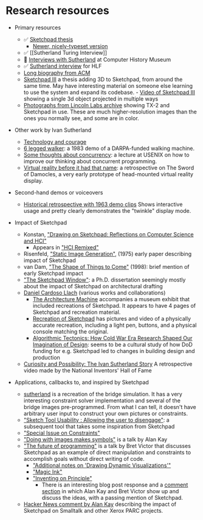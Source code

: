 # Research resources

- Primary resources

  - ✅ [Sketchpad thesis](https://dspace.mit.edu/handle/1721.1/14979)
    - [Newer, nicely-typeset version](https://www.cl.cam.ac.uk/techreports/UCAM-CL-TR-574.pdf)
  - ✅ [[Sutherland Turing Interview]]
  - 👀 [Interviews with Sutherland](https://computerhistory.org/blog/the-remarkable-ivan-sutherland/) at Computer History Museum
  - ✅ [Sutherland interview](https://www.youtube.com/watch?v=HnvckW1FMHc) for HLF
  - [Long biography from ACM](https://amturing.acm.org/award_winners/sutherland_3467412.cfm)
  - [Sketchpad III](https://dspace.mit.edu/handle/1721.1/11559) a thesis adding 3D to Sketchpad, from around the same time.
    May have interesting material on someone else learning to use the system and expand its codebase. - [Video of Sketchpad III](https://www.youtube.com/watch?v=t3ZsiBMnGSg&list=PLKTTWvMgeg0ZJTk-3DY_pwvoih9_gsAw4) showing a single 3d object projected in multiple ways
  - [Photographs from Lincoln Labs archive](https://tx-2.github.io/photographs) showing TX-2 and Sketchpad in use. These are much higher-resolution images than the ones you normally see, and some are in color.

- Other work by Ivan Sutherland

  - [Technology and courage](https://cseweb.ucsd.edu/~wgg/smli_ps-1.pdf)
  - [6 legged walker](https://www.youtube.com/watch?v=jrMfU2FtSBk): a 1983 demo of a DARPA-funded walking machine.
  - [Some thoughts about concurrency](https://www.youtube.com/watch?v=jR9pAaQlVRc): a lecture at USENIX on how to improve our thinking about concurrent programming.
  - [Virtual reality before it had that name](https://www.youtube.com/watch?v=Y2AIDHjylMI): a retrospective on The Sword of Damocles, a very early prototype of head-mounted virtual reality display.

- Second-hand demos or voiceovers
  - [Historical retrospective with 1963 demo clips](https://www.youtube.com/watch?v=6orsmFndx_o)
    Shows interactive usage and pretty clearly demonstrates the "twinkle" display mode.
- Impact of Sketchpad

  - Konstan, ["Drawing on Sketchpad: Reflections on Computer Science and HCI"](https://direct.mit.edu/books/edited-volume/3814/chapter-abstract/125135/Drawing-on-SketchPad-Reflections-on-Computer?redirectedFrom=fulltext)
    - Appears in ["HCI Remixed"](https://search.libraries.emory.edu/catalog/990007904240302486)
  - Risenfeld, ["Static Image Generation"](https://www.spiedigitallibrary.org/conference-proceedings-of-spie/0059/0000/Static-Image-Generation/10.1117/12.954347.short), (1975) early paper describing impact of Sketchpad
  - van Dam, ["The Shape of Things to Come"](https://dl.acm.org/doi/10.1145/279389.279446) (1998): brief mention of early Sketchpad impact
  - ["The Sketchpad Window"](https://vtechworks.lib.vt.edu/server/api/core/bitstreams/ced55f4b-e70e-44e5-bdb4-2485ba01401e/content): a Ph.D. dissertation seemingly mostly about the impact of Sketchpad on architectural drafting
  - [Daniel Cardoso Llach](http://dcardo.com/) (various works and collaborations)
    - [The Architecture Machine](https://www.amazon.com/Architecture-Machine-Andres-Fankh%C3%A4nel-Teresa/dp/3035621543/ref=sr_1_1?crid=2E00RB39EZDTO&dib=eyJ2IjoiMSJ9.jZ7lb-Fug6BM3jIH08fvUIxmV1aMD1VmgWHiChm21JsTLzEdQAGYyJB1zEheWiA_zY-p9iacu48E7lgLVM1YndK23l9LUrRSgqo2AS6Qr4yrTUhItuyjWBCYqkjBLxjlS25gcB2zB725M9VrysLlkWAXi1SPdcC0k_cXpkT4TrZkpWOn_Z5oYdYVt6Y2XIU4Bfa1SBDMveC3BWZwlvC9dVys5NRD-xfXDZTRDLkMv7U.FI72ZQ_jAfg8DD7koBxXCs0arFk3PZGmdKM98HRdPIE&dib_tag=se&keywords=the+architecture+machine+role&qid=1715000482&s=books&sprefix=the+architecture+machine+rol%2Cstripbooks%2C97&sr=1-1) accompanies a museum exhibit that included recreations of Sketchpad. It appears to have 4 pages of Sketchpad and recreation material.
    - [Recreation of Sketchpad](http://dcardo.com/projects/archaeology_of_cad/index.html) has pictures and video of a physically accurate recreation, including a light pen, buttons, and a physical console matching the original.
    - [Algorithmic Tectonics: How Cold War Era Research Shaped Our Imagination of Design](https://onlinelibrary.wiley.com/doi/abs/10.1002/ad.1546): seems to be a cultural study of how DoD funding for e.g. Sketchpad led to changes in building design and production
  - [Curiosity and Possibility: The Ivan Sutherland Story](https://www.youtube.com/watch?v=vPsFPmgT0YM)
    A retrospective video made by the National Inventors' Hall of Fame

- Applications, callbacks to, and inspired by Sketchpad
  - [sutherland](https://github.com/alexwarth/sutherland) is a recreation of the bridge simulation. It has a very interesting constraint solver implementation and several of the bridge images pre-programmed. From what I can tell, it doesn't have arbitrary user input to construct your own pictures or constraints.
  - ["Sketch Tool Usability : Allowing the user to disengage"](): a subsequent tool that takes some inspiration from Sketchpad
  - ["Special Issue on Constraints"](https://www.semanticscholar.org/paper/Introduction-to-the-Special-Issue-Cruz-Marriott/81b02fbb7accd71245cdbdbb8f78188c9b70e825)
  - ["Doing with images makes symbols"](https://archive.org/details/AlanKeyD1987?start=249.5) is a talk by Alan Kay
  - ["The future of programming"](https://worrydream.com/dbx/) is a talk by Bret Victor that discusses Sketchpad as an example of direct manipulation and constraints to accomplish goals without direct writing of code.
    - ["Additional notes on 'Drawing Dynamic Visualizations'"](https://worrydream.com/DrawingDynamicVisualizationsTalkAddendum/)
    - ["Magic Ink"](https://worrydream.com/MagicInk/)
    - ["Inventing on Principle"](https://vimeo.com/906418692)
      - There is an interesting blog post response and a [comment section](https://computinged.wordpress.com/2012/02/21/bret-victors-inventing-on-principle-and-the-trade-off-between-usability-and-learning/#div-comment-9525) in which Alan Kay and Bret Victor show up and discuss the ideas, with a passing mention of Sketchpad.
  - [Hacker News comment by Alan Kay](https://news.ycombinator.com/item?id=10967103) describing the impact of Sketchpad on Smalltalk and other Xerox PARC projects.
